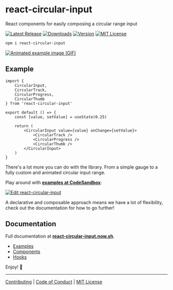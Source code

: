 # react-circular-input

React components for easily composing a circular range input

[![Latest Release][github-release]][npm]
[![Downloads][downloads-badge]][npm]
[![Version][version-badge]][npm]
[![MIT License][license]](LICENSE.md)

[npm]: https://npmjs.com/package/react-circular-input
[downloads-badge]: https://flat.badgen.net/npm/dt/react-circular-input
[version-badge]: https://flat.badgen.net/npm/v/react-circular-input
[license]: https://flat.badgen.net/badge/license/MIT/blue
[github-release]: https://flat.badgen.net/github/release/petecorreia/react-circular-input

```sh
npm i react-circular-input
```

<a href="https://react-circular-input.now.sh"><img src="https://react-circular-input.now.sh/social-example.gif" alt="Animated example image (GIF)"></a>

## Example

```tsx
import {
	CircularInput,
	CircularTrack,
	CircularProgress,
	CircularThumb
} from 'react-circular-input'

export default () => {
	const [value, setValue] = useState(0.25)

	return (
		<CircularInput value={value} onChange={setValue}>
			<CircularTrack />
			<CircularProgress />
			<CircularThumb />
		</CircularInput>
	)
}
```

There's a lot more you can do with the library. From a simple gauge to a fully custom and animated circular input range.

Play around with **[examples at CodeSandbox](https://codesandbox.io/s/ypwq61rnxz?hidenavigation=1)**:

[![Edit react-circular-input](https://codesandbox.io/static/img/play-codesandbox.svg)](https://codesandbox.io/s/ypwq61rnxz?hidenavigation=1)

A declarative and composable approach means we have a lot of flexibility, check out the documentation for how to go further!

## Documentation

Full documentation at **[react-circular-input.now.sh](https://react-circular-input.now.sh)**.

-   [Examples](https://react-circular-input.now.sh/examples)
-   [Components](https://react-circular-input.now.sh/components)
-   [Hooks](https://react-circular-input.now.sh/hooks)

Enjoy! 🎉

---

[Contributing](CONTRIBUTING.md)
|
[Code of Conduct](CODE_OF_CONDUCT.md)
|
[MIT License](LICENSE.md)
